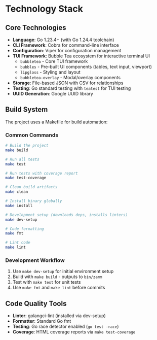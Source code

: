 # Technology Stack

## Core Technologies

- **Language**: Go 1.23.4+ (with Go 1.24.4 toolchain)
- **CLI Framework**: Cobra for command-line interface
- **Configuration**: Viper for configuration management
- **TUI Framework**: Bubble Tea ecosystem for interactive terminal UI
  - `bubbletea` - Core TUI framework
  - `bubbles` - Pre-built UI components (tables, text input, viewport)
  - `lipgloss` - Styling and layout
  - `bubbletea-overlay` - Modal/overlay components
- **Storage**: File-based JSON with CSV for relationships
- **Testing**: Go standard testing with `teatest` for TUI testing
- **UUID Generation**: Google UUID library

## Build System

The project uses a Makefile for build automation:

### Common Commands

```bash
# Build the project
make build

# Run all tests
make test

# Run tests with coverage report
make test-coverage

# Clean build artifacts
make clean

# Install binary globally
make install

# Development setup (downloads deps, installs linters)
make dev-setup

# Code formatting
make fmt

# Lint code
make lint
```

### Development Workflow

1. Use `make dev-setup` for initial environment setup
2. Build with `make build` - outputs to `bin/zamm`
3. Test with `make test` for unit tests
4. Use `make fmt` and `make lint` before commits

## Code Quality Tools

- **Linter**: golangci-lint (installed via dev-setup)
- **Formatter**: Standard Go fmt
- **Testing**: Go race detector enabled (`go test -race`)
- **Coverage**: HTML coverage reports via `make test-coverage`